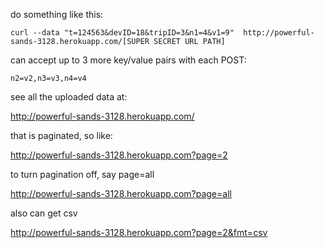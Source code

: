 do something like this:

    curl --data "t=124563&devID=18&tripID=3&n1=4&v1=9"  http://powerful-sands-3128.herokuapp.com/[SUPER SECRET URL PATH]

can accept up to 3 more key/value pairs with each POST:

    n2=v2,n3=v3,n4=v4

see all the uploaded data at:

<http://powerful-sands-3128.herokuapp.com/>

that is paginated, so like:

<http://powerful-sands-3128.herokuapp.com?page=2>

to turn pagination off, say page=all

<http://powerful-sands-3128.herokuapp.com?page=all>

also can get csv

<http://powerful-sands-3128.herokuapp.com?page=2&fmt=csv>
